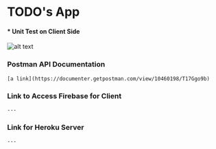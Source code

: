 # TODO's App

#### \* Unit Test on Client Side

![alt text](https://i.imgur.com/5xOnDEK.png)

### Postman API Documentation

```
[a link](https://documenter.getpostman.com/view/10460198/T17Ggo9b)
```

### Link to Access Firebase for Client

```
---
```

### Link for Heroku Server

```
---
```
